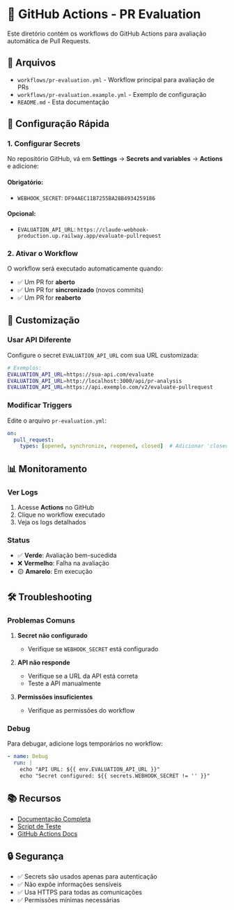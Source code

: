 # 🤖 GitHub Actions - PR Evaluation

Este diretório contém os workflows do GitHub Actions para avaliação automática de Pull Requests.

## 📁 Arquivos

- `workflows/pr-evaluation.yml` - Workflow principal para avaliação de PRs
- `workflows/pr-evaluation.example.yml` - Exemplo de configuração
- `README.md` - Esta documentação

## 🚀 Configuração Rápida

### 1. Configurar Secrets

No repositório GitHub, vá em **Settings** → **Secrets and variables** → **Actions** e adicione:

#### Obrigatório:
- `WEBHOOK_SECRET`: `DF94AEC11B7255BA28B4934259186`

#### Opcional:
- `EVALUATION_API_URL`: `https://claude-webhook-production.up.railway.app/evaluate-pullrequest`

### 2. Ativar o Workflow

O workflow será executado automaticamente quando:
- ✅ Um PR for **aberto**
- ✅ Um PR for **sincronizado** (novos commits)
- ✅ Um PR for **reaberto**

## 🔧 Customização

### Usar API Diferente

Configure o secret `EVALUATION_API_URL` com sua URL customizada:

```bash
# Exemplos:
EVALUATION_API_URL=https://sua-api.com/evaluate
EVALUATION_API_URL=http://localhost:3000/api/pr-analysis
EVALUATION_API_URL=https://api.exemplo.com/v2/evaluate-pullrequest
```

### Modificar Triggers

Edite o arquivo `pr-evaluation.yml`:

```yaml
on:
  pull_request:
    types: [opened, synchronize, reopened, closed]  # Adicionar 'closed'
```

## 📊 Monitoramento

### Ver Logs

1. Acesse **Actions** no GitHub
2. Clique no workflow executado
3. Veja os logs detalhados

### Status

- ✅ **Verde**: Avaliação bem-sucedida
- ❌ **Vermelho**: Falha na avaliação
- 🟡 **Amarelo**: Em execução

## 🛠️ Troubleshooting

### Problemas Comuns

1. **Secret não configurado**
   - Verifique se `WEBHOOK_SECRET` está configurado

2. **API não responde**
   - Verifique se a URL da API está correta
   - Teste a API manualmente

3. **Permissões insuficientes**
   - Verifique as permissões do workflow

### Debug

Para debugar, adicione logs temporários no workflow:

```yaml
- name: Debug
  run: |
    echo "API URL: ${{ env.EVALUATION_API_URL }}"
    echo "Secret configured: ${{ secrets.WEBHOOK_SECRET != '' }}"
```

## 📚 Recursos

- [Documentação Completa](../GITHUB_ACTIONS_SETUP.md)
- [Script de Teste](../test-pr-evaluation.ps1)
- [GitHub Actions Docs](https://docs.github.com/en/actions)

## 🔒 Segurança

- ✅ Secrets são usados apenas para autenticação
- ✅ Não expõe informações sensíveis
- ✅ Usa HTTPS para todas as comunicações
- ✅ Permissões mínimas necessárias
